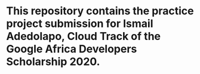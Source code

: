 
# This repository contains the practice project submission for Ismail Adedolapo, Cloud Track of the Google Africa Developers Scholarship 2020.
